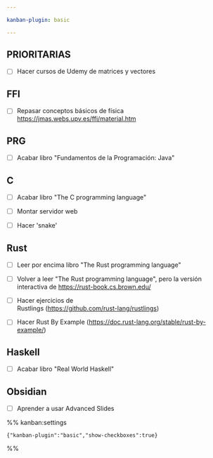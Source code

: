 ```yaml
---

kanban-plugin: basic

---
```


## PRIORITARIAS

- [ ] Hacer cursos de Udemy de matrices y vectores


## FFI

- [ ] Repasar conceptos básicos de física<br>https://jmas.webs.upv.es/ffi/material.htm


## PRG

- [ ] Acabar libro "Fundamentos de la Programación: Java"


## C

- [ ] Acabar libro "The C programming language"
- [ ] Montar servidor web
- [ ] Hacer 'snake'


## Rust

- [ ] Leer por encima libro "The Rust programming language"
- [ ] Volver a leer "The Rust programming language", pero la versión interactiva de https://rust-book.cs.brown.edu/
- [ ] Hacer ejercicios de <br>Rustlings (https://github.com/rust-lang/rustlings)
- [ ] Hacer Rust By Example (https://doc.rust-lang.org/stable/rust-by-example/)


## Haskell

- [ ] Acabar libro "Real World Haskell"


## Obsidian

- [ ] Aprender a usar Advanced Slides




%% kanban:settings
```
{"kanban-plugin":"basic","show-checkboxes":true}
```
%%